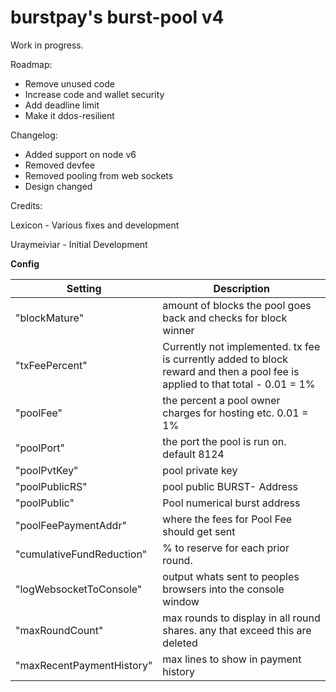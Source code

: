 burstpay's burst-pool v4
==========


Work in progress.

Roadmap:
- Remove unused code
- Increase code and wallet security
- Add deadline limit
- Make it ddos-resilient

Changelog:
- Added support on node v6
- Removed devfee
- Removed pooling from web sockets
- Design changed

Credits:

Lexicon - Various fixes and development 

Uraymeiviar - Initial Development


**Config**

| Setting | Description |
| --- | --- |
|"blockMature" | amount of blocks the pool goes back and checks for block winner|
|"txFeePercent" | Currently not implemented. tx fee is currently added to block reward and then a pool fee is applied to that total - 0.01 = 1% |
|"poolFee" | the percent a pool owner charges for hosting etc. 0.01 = 1%|
|"poolPort" | the port the pool is run on. default 8124|
|"poolPvtKey" | pool private key|
|"poolPublicRS" | pool public BURST- Address|
|"poolPublic" | Pool numerical burst address|
|"poolFeePaymentAddr" | where the fees for Pool Fee should get sent|
|"cumulativeFundReduction" | % to reserve for each prior round.|
|"logWebsocketToConsole" | output whats sent to peoples browsers into the console window|
|"maxRoundCount" | max rounds to display in all round shares. any that exceed this are deleted|
|"maxRecentPaymentHistory" | max lines to show in payment history|
